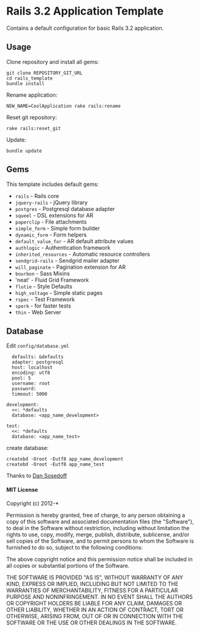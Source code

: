 # Rails 3.2 Application Template

Contains a default configuration for basic Rails 3.2 application.

## Usage

Clone repository and install all gems:

```
git clone REPOSITORY_GIT_URL
cd rails_template
bundle install
```

Rename application:

```
NEW_NAME=CoolApplication rake rails:rename
```

Reset git repository:

```
rake rails:reset_git
```

Update:

```
bundle update
```

## Gems

This template includes default gems:

- `rails`               - Rails core
- `jquery-rails`        - jQuery library
- `postgres`            - Postgresql database adapter
- `squeel`              - DSL extensions for AR
- `paperclip`           - File attachments
- `simple_form`         - Simple form builder
- `dynamic_form`        - Form helpers
- `default_value_for`   - AR default attribute values
- `authlogic`           - Authentication framework
- `inherited_resources` - Automatic resource controllers 
- `sendgrid-rails`      - Sendgrid mailer adapter
- `will_paginate`       - Pagination extension for AR
- `bourbon`             - Sass Mixins
- 'neat'                - Fluid Grid Framework
- `flutie`              - Style Defaults
- `high_voltage`        - Simple static pages
- `rspec`               - Test Framework
- `spork`               - for faster tests
- `thin`                - Web Server

## Database

Edit `config/database.yml`

```
  defaults: &defaults
  adapter: postgresql
  host: localhost
  encoding: utf8
  pool: 5
  username: root
  password:
  timeout: 5000

development:
  <<: *defaults
  database: <app_name_development>
  
test:
  <<: *defaults
  database: <app_name_test>
```

create database:

```
createbd -Oroot -Eutf8 app_name_development
createbd -Oroot -Eutf8 app_name_test
```

Thanks to [Dan Sosedoff](https://github.com/sosedoff)

#### MIT License

Copyright (c) 2012-*

Permission is hereby granted, free of charge, to any person
obtaining a copy of this software and associated documentation
files (the "Software"), to deal in the Software without
restriction, including without limitation the rights to use,
copy, modify, merge, publish, distribute, sublicense, and/or sell
copies of the Software, and to permit persons to whom the
Software is furnished to do so, subject to the following
conditions:

The above copyright notice and this permission notice shall be
included in all copies or substantial portions of the Software.

THE SOFTWARE IS PROVIDED "AS IS", WITHOUT WARRANTY OF ANY KIND,
EXPRESS OR IMPLIED, INCLUDING BUT NOT LIMITED TO THE WARRANTIES
OF MERCHANTABILITY, FITNESS FOR A PARTICULAR PURPOSE AND
NONINFRINGEMENT. IN NO EVENT SHALL THE AUTHORS OR COPYRIGHT
HOLDERS BE LIABLE FOR ANY CLAIM, DAMAGES OR OTHER LIABILITY,
WHETHER IN AN ACTION OF CONTRACT, TORT OR OTHERWISE, ARISING
FROM, OUT OF OR IN CONNECTION WITH THE SOFTWARE OR THE USE OR
OTHER DEALINGS IN THE SOFTWARE.